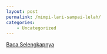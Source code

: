 ```yaml
---
layout: post
permalink: /mimpi-lari-sampai-lelah/
categories:
    - Uncategorized
---
```


[Baca Selengkapnya](/04)
